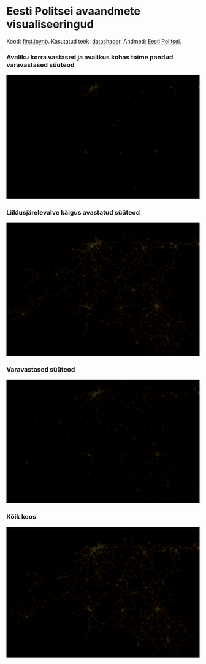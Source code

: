 # Eesti Politsei avaandmete visualiseeringud

Kood: [first.ipynb](first.ipynb). Kasutatud teek: [datashader](http://datashader.org). Andmed: [Eesti Politsei](https://www2.politsei.ee/et/organisatsioon/analuus-ja-statistika/avaandmed.dot).

### Avaliku korra vastased ja avalikus kohas toime pandud varavastased süüteod 
![](heat_avalik.png)

### Liiklusjärelevalve käigus avastatud süüteod
![](heat_liiklus.png)

### Varavastased süüteod 
![](heat_vara.png)

### Kõik koos

![](heat_all.png)

